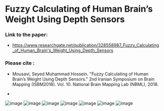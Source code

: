# Fuzzy Calculating of Human Brain’s Weight Using Depth Sensors
### Link to the paper:
- https://www.researchgate.net/publication/328558987_Fuzzy_Calculating_of_Human_Brain's_Weight_Using_Depth_Sensors
### Please cite :    
- Mousavi, Seyed Muhammad Hossein. "Fuzzy Calculating of Human Brain’s Weight Using Depth Sensors." 2nd Iranian Symposium on Brain Mapping (ISBM2018). Vol. 10. National Brain Mapping Lab (NBML), 2018.

- 
![image](https://github.com/user-attachments/assets/2fc246d2-abce-4b08-bf52-60abd9b316c6)
![image](https://github.com/user-attachments/assets/65920989-854a-4944-951a-2a637db6cf8e)
![image](https://github.com/user-attachments/assets/16686976-84a5-4266-b840-bcec5c6d931f)
![image](https://github.com/user-attachments/assets/b9b6309c-8efd-4541-b2d9-3cc6b7632c5d)
![image](https://github.com/user-attachments/assets/5631958e-cf37-493e-a643-ab3bcd1c1175)
![image](https://github.com/user-attachments/assets/a41bc11f-bd15-45d9-90e7-d1f1726a93e8)
![image](https://github.com/user-attachments/assets/626aa93e-5389-44f2-bf73-03fd36808d33)
